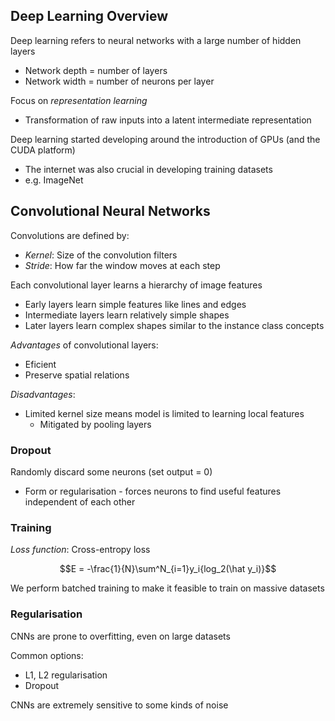 
## Deep Learning Overview

Deep learning refers to neural networks with a large number of hidden layers
- Network depth = number of layers
- Network width = number of neurons per layer

Focus on *representation learning*
- Transformation of raw inputs into a latent intermediate representation

Deep learning started developing around the introduction of GPUs (and the CUDA platform)
- The internet was also crucial in developing training datasets
- e.g. ImageNet


## Convolutional Neural Networks


Convolutions are defined by:
- *Kernel*: Size of the convolution filters
- *Stride*: How far the window moves at each step

Each convolutional layer learns a hierarchy of image features
- Early layers learn simple features like lines and edges
- Intermediate layers learn relatively simple shapes
- Later layers learn complex shapes similar to the instance class concepts


*Advantages* of convolutional layers:
- Eficient
- Preserve spatial relations

*Disadvantages*:
- Limited kernel size means model is limited to learning local features
	- Mitigated by pooling layers

### Dropout

Randomly discard some neurons (set output = 0)
- Form or regularisation - forces neurons to find useful features independent of each other

### Training

*Loss function*: Cross-entropy loss

$$E = -\frac{1}{N}\sum^N_{i=1}y_i{log_2(\hat y_i)}$$

We perform batched training to make it feasible to train on massive datasets

### Regularisation
CNNs are prone to overfitting, even on large datasets

Common options:
- L1, L2 regularisation
- Dropout

CNNs are extremely sensitive to some kinds of noise

